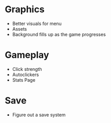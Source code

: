# Graphics
- Better visuals for menu
- Assets
- Background fills up as the game progresses

# Gameplay
- Click strength
- Autoclickers
- Stats Page

# Save
- Figure out a save system